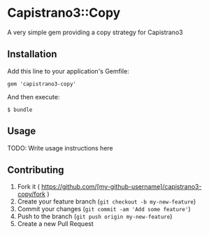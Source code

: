 # Capistrano3::Copy

A very simple gem providing a copy strategy for Capistrano3

## Installation

Add this line to your application's Gemfile:

    gem 'capistrano3-copy'

And then execute:

    $ bundle

## Usage

TODO: Write usage instructions here

## Contributing

1. Fork it ( https://github.com/[my-github-username]/capistrano3-copy/fork )
2. Create your feature branch (`git checkout -b my-new-feature`)
3. Commit your changes (`git commit -am 'Add some feature'`)
4. Push to the branch (`git push origin my-new-feature`)
5. Create a new Pull Request
